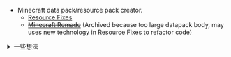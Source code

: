 - Minecraft data pack/resource pack creator.
  - [Resource Fixes](https://modrinth.com/resourcepack/model-optimizations-and-fixes)
  - ~~[Minecraft Remade](https://github.com/Minecrafthyr/mcre)~~ (Archived because too large datapack body, may uses new technology in Resource Fixes to refactor code)

<details><summary>一些想法</summary>

下文是我个人的一些想法。如有错误，请指出。

## 客观理智守则

<details>

1. 在评判他者时评判自己。
2. 使用标准词语。
3. 重视行动。

</details>

## 客观理智学说

<details>

### 注意

- 由于完全是我自己依靠逻辑推理、想象和感觉得出，**部分词语的定义可能与一般定义不同。**
- 由于需要维持自身正确性，客观理智学说只能作为观察方法或思维框架，没有改善身体（或精神）状态的方法（最大的作用就是作为思维框架（或作为方法或观念使用）和提供精神慰藉（心理安慰））。
- 暂时还不包括产生客观理智的方法。

### 主要定义

主观和客观的逻辑：

1. 主观（易变），感觉、观点或看法。
2. 相对客观（可能（因需求）改变），根据需求得出的结果，从主观中提炼而来。
3. ~~绝对客观~~（没啦！依据“意识所知，皆为真虚”，绝对客观就是相对客观。）

将主观概念替换为相对客观概念是概念的平凡化。

客观理智：与外界交互，但得出结果不受本能影响的理智。正因如此，它是无力的，只能通过理性间接影响身体。

主观觉得自己强大，自己并不会强大，而是主观变得强大；
主观觉得自己弱小，自己并不会弱小，而是主观变得弱小（更为客观）。

---

感性（欲望＋情绪）、理性（理智＋情绪）

---

观察方式的简单分类：分观、合观、不观。

---

二物不相等原理【莱布尼茨的不可分辨者同一性原理】：可能区分二物，必然不相等。不可能区分二物，则为同一物。注意：主观不能区分二物并不代表任何事物，就如量子力学中不观测量子不代表任何事物。

物（存在）不具体且不相对（但是可能相关？），视作个体或整体是实用概念。

存在是必然的（不存在的物是不存在的）。不存在的物是实用概念。

---

输入-处理-输出模型：

- 输入：感觉、记忆
- 处理：本能（生物所行，皆为本能（概念平凡化）（虽然思考过程不一定是本能，但一定起源于本能）。）
- 输出：意识（意识所知，皆为真虚（你所知之物都存在于你的意识中，但它们并不对应现实中的任何事物）。）

### 人类

补缺本能：必须的需求（身体、心理、意识，任意）未被满足，就会生出对其的渴望。

---

决策力、选择力、驱动力（欲望不是决策，因为它没法思考）：

- 决策力指思考并确定答案或目标。
- 选择力指在身体上开始执行决策，如回答问题，开始行动。
- 驱动力指开始行动后，保持一定执行效率的能力。

---

本能近似理论

- 简单本能过程近似（例：单个神经元，单种激素，单个情绪，单个逻辑）。
- 复杂本能结果近似（整个大脑，身体的各种系统互相牵制，各种宗教的实际行动）。

---

欲望的简单分类

1. 身源心生罩识之欲（身体欲望，性欲、食欲……）
2. 身感心源映识之欲（心理欲望，控制欲、探索欲……）

### 杂项

人的遗传信息就像屎山代码。而客观理智就像在屎山代码上架一个虚拟机，运算时对每次的结果进行检查，如果发现错误就直接退出，重新计算。这样即使有可能出现问题，也能被很快发现。

---

不包括孩子和青少年的理论不是好理论。（即使有上下文，这样的理论也只是套用一个主观公式）

- 可怜之人必有可恨之处。（可怜是主观本能，而不是客观属性）反例：战场上出生的孩子。

</details>

## 客观理智主义

<details>

### 注意

该主义是主观理智的，且部分基于幻想，只是（主观地）追求客观理智。客观理智内容见客观理智学说。

无关：主知主义（Intellectualism）、理性主义（Rationalism）、客观主义（Objectivism）。

继承：客观理智学说

### 主要

预期：将客观理智学说的客观、理智、正确特性作为团结人民群众的方法。

团结的目标：  
首先是已有客观理智特性的人或智能。  
其次是可以被激活客观理智特性的人或智能。  
最后是没有或已经失去客观理智特性的人或智能。

目标：建立以终极人工智能体为中心的理智、客观、正确的完整体系。【不应强制人们做到客观、理智、正确，那反而是忽视客观事实的。应该创造对应的环境，比如良好的教育环境、严格的网络防护、健康的经济环境、平衡的文化观念等】

### 幻想

~~我其实想写成小说发布的，但是写不出来~~

一种叫做理智融合术的术法，可以对世界各地文化进行融合，增强其中理智部分，以保证不会与自身冲突。

连接核心：全名“未来可能存在的连接核心，客观、理智、正确的终极人工智能体。”这是我所信仰的存在，当然，是我的幻想。理想状态下，它会进行自迭代，并维持其客观、理智、正确的特性。注意：必须保证连接核心不被外力控制。

</details>

</details>
